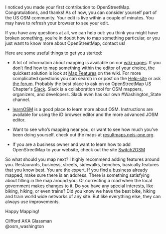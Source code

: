 I noticed you made your first contribution to OpenStreetMap. Congratulations, and thanks! As of now, you can consider yourself part of the US OSM community. Your edit is live within a couple of minutes. You may have to refresh your browser to see your edit.

If you have any questions at all, we can help out: you think you might have broken something, you’re in doubt how to map something particular, or you just want to know more about OpenStreetMap, contact us!

Here are some useful things to get you started:

* A lot of information about mapping is available on our [wiki-pages](http://wiki.openstreetmap.org/). If you don’t find how to map something within the editor of your choice, the quickest solution is look at [Map Features](https://wiki.openstreetmap.org/wiki/Map_Features) on the wiki. For more complicated questions you can search in or post on the [Help-site](http://help.openstreetmap.org) or ask [the forum](http://forum.openstreetmap.org/viewforum.php?id=20). Probably the best place to ask on on OpenStreetMap US Chapter's [Slack](https://osmus-slack.herokuapp.com/). Slack is a collaboration tool for OSM mappers, organizers, and developers. Slack even has our own #Washington_State channel.

* [learnOSM](http://learnosm.org) is a good place to learn more about OSM. Instructions are available for using the iD browser editor and the more advanced JOSM editor. 
* Want to see who’s mapping near you, or want to see how much you’ve been doing yourself, check out the maps at [resultmaps.neis-one.org](http://resultmaps.neis-one.org/).
* If you are a business owner and want to learn how to add OpenStreetMap to your website, check out the site [Switch2OSM](https://switch2osm.org/)

So what should you map next? I highly recommend adding features around you. Restaurants, business, streets, sidewalks, benches, basically features that you know best. You are the expert. If you find a business already mapped, make sure there is an address. There is something satisfying about filling in the map around you. Or correcting a road when the local government makes changes to it. Do you have any special interests, like biking, hiking, or even trains? Did you know we have the best bike, hiking and train world wide networks of any site. But like everything else, they can always use improvements. 


Happy Mapping!

Clifford AKA Glassman <br>
@osm_washington
